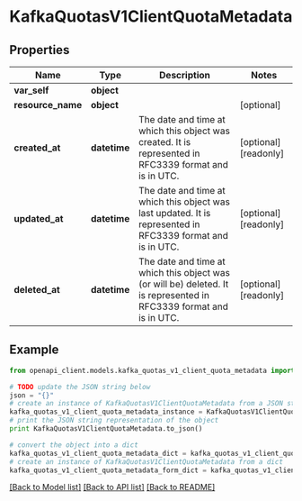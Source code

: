 # KafkaQuotasV1ClientQuotaMetadata


## Properties
Name | Type | Description | Notes
------------ | ------------- | ------------- | -------------
**var_self** | **object** |  | 
**resource_name** | **object** |  | [optional] 
**created_at** | **datetime** | The date and time at which this object was created. It is represented in RFC3339 format and is in UTC. | [optional] [readonly] 
**updated_at** | **datetime** | The date and time at which this object was last updated. It is represented in RFC3339 format and is in UTC. | [optional] [readonly] 
**deleted_at** | **datetime** | The date and time at which this object was (or will be) deleted. It is represented in RFC3339 format and is in UTC. | [optional] [readonly] 

## Example

```python
from openapi_client.models.kafka_quotas_v1_client_quota_metadata import KafkaQuotasV1ClientQuotaMetadata

# TODO update the JSON string below
json = "{}"
# create an instance of KafkaQuotasV1ClientQuotaMetadata from a JSON string
kafka_quotas_v1_client_quota_metadata_instance = KafkaQuotasV1ClientQuotaMetadata.from_json(json)
# print the JSON string representation of the object
print KafkaQuotasV1ClientQuotaMetadata.to_json()

# convert the object into a dict
kafka_quotas_v1_client_quota_metadata_dict = kafka_quotas_v1_client_quota_metadata_instance.to_dict()
# create an instance of KafkaQuotasV1ClientQuotaMetadata from a dict
kafka_quotas_v1_client_quota_metadata_form_dict = kafka_quotas_v1_client_quota_metadata.from_dict(kafka_quotas_v1_client_quota_metadata_dict)
```
[[Back to Model list]](../ccloud/README.md#documentation-for-models) [[Back to API list]](../ccloud/README.md#documentation-for-api-endpoints) [[Back to README]](../ccloud/README.md)


